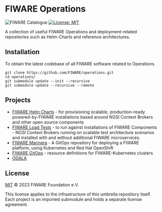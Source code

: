 # FIWARE Operations

![FIWARE Catalogue](https://nexus.lab.fiware.org/repository/raw/public/badges/chapters/deployment-tools.svg)
[![License: MIT](https://img.shields.io/github/license/fiware/operations.svg)](https://opensource.org/licenses/MIT)

A collection of useful FIWARE Operations and deployment-related repositories such as Helm-Charts and reference architectures.

## Installation

To obtain the latest codebase of all FIWARE software related to Operations

```console
git clone https://github.com/FIWARE/operations.git
cd operations/
git submodule update --init --recursive
git submodule update --recursive --remote
```

## Projects

- [FIWARE Helm Charts](./helm-charts) - for provisioning scalable, production-ready powered-by-FIWARE installations based around NGSI Context Brokers and other open source components
- [FIWARE Load Tests](./load-tests) - to run against installations of FIWARE Components - NGSI Context Brokers running on scalable test architecture scenarios and installed with and without additional FIWARE microservices.
- [FIWARE Marinera](./marinera) -  A GitOps repository for deploying a FIWARE platform, using Kubernetes and Red Hat OpenShift
- [FIWARE GitOps](./fiware-gitops) - resource definitions for FIWARE-Kubernetes clusters
- [ODALA](./odala)


## License

[MIT](LICENSE) © 2023 FIWARE Foundation e.V. 

This license applies to the infrastructure of this umbrella repository itself.
Each project is an imported submodule and holds a separate license agreement.

